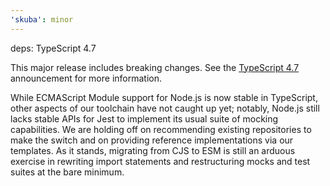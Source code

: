 ```yaml
---
'skuba': minor
---
```


deps: TypeScript 4.7

This major release includes breaking changes. See the [TypeScript 4.7](https://devblogs.microsoft.com/typescript/announcing-typescript-4-7/) announcement for more information.

While ECMAScript Module support for Node.js is now stable in TypeScript, other aspects of our toolchain have not caught up yet; notably, Node.js still lacks stable APIs for Jest to implement its usual suite of mocking capabilities. We are holding off on recommending existing repositories to make the switch and on providing reference implementations via our templates. As it stands, migrating from CJS to ESM is still an arduous exercise in rewriting import statements and restructuring mocks and test suites at the bare minimum.
